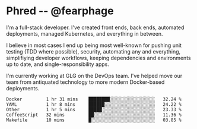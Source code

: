 # Phred -- @fearphage

I'm a full-stack developer. I've created front ends, back ends, automated deployments, managed
Kubernetes, and everything in between.

I believe in most cases I end up being most well-known for pushing unit testing (TDD where possible),
security, automating any and everything, simplifiying developer workflows, keeping dependencies and
environments up to date, and single-responsibility apps.

I'm currently working at GLG on the DevOps team. I've helped move our team from antiquated
technology to more modern Docker-based deployments.

<!--START_SECTION:waka-->
```text
Docker         1 hr 31 mins    ████████░░░░░░░░░░░░░░░░░   32.24 % 
YAML           1 hr 8 mins     ██████░░░░░░░░░░░░░░░░░░░   24.22 % 
Other          1 hr 5 mins     █████░░░░░░░░░░░░░░░░░░░░   23.33 % 
CoffeeScript   32 mins         ██░░░░░░░░░░░░░░░░░░░░░░░   11.36 % 
Makefile       10 mins         █░░░░░░░░░░░░░░░░░░░░░░░░   03.85 %
```
<!--END_SECTION:waka-->
